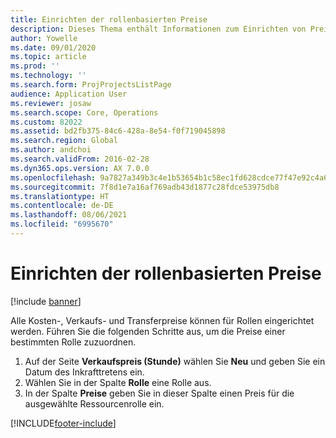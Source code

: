 ```yaml
---
title: Einrichten der rollenbasierten Preise
description: Dieses Thema enthält Informationen zum Einrichten von Preisen für spezielle Rollen.
author: Yowelle
ms.date: 09/01/2020
ms.topic: article
ms.prod: ''
ms.technology: ''
ms.search.form: ProjProjectsListPage
audience: Application User
ms.reviewer: josaw
ms.search.scope: Core, Operations
ms.custom: 82022
ms.assetid: bd2fb375-84c6-428a-8e54-f0f719045898
ms.search.region: Global
ms.author: andchoi
ms.search.validFrom: 2016-02-28
ms.dyn365.ops.version: AX 7.0.0
ms.openlocfilehash: 9a7827a349b3c4e1b53654b1c58ec1fd628cdce77f47e92c4a61e62eae675ef9
ms.sourcegitcommit: 7f8d1e7a16af769adb43d1877c28fdce53975db8
ms.translationtype: HT
ms.contentlocale: de-DE
ms.lasthandoff: 08/06/2021
ms.locfileid: "6995670"
---
```

# <a name="set-up-role-based-pricing"></a>Einrichten der rollenbasierten Preise

[!include [banner](../includes/banner.md)]

Alle Kosten-, Verkaufs- und Transferpreise können für Rollen eingerichtet werden. Führen Sie die folgenden Schritte aus, um die Preise einer bestimmten Rolle zuzuordnen.

1. Auf der Seite **Verkaufspreis (Stunde)** wählen Sie **Neu** und geben Sie ein Datum des Inkrafttretens ein.
2. Wählen Sie in der Spalte **Rolle** eine Rolle aus.
3. In der Spalte **Preise** geben Sie in dieser Spalte einen Preis für die ausgewählte Ressourcenrolle ein.


[!INCLUDE[footer-include](../includes/footer-banner.md)]